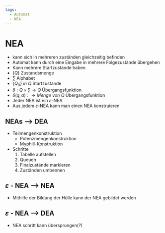 ```yaml
---
tags:
  - Automat
  - NEA
---
```


# NEA
- kann sich in mehreren zuständen gleichzeitig befinden
- Automat kann durch eine Eingabe in mehrere Folgezustände übergehen
- Kann mehrere Startzustände haben
- $\lbrace Q \rbrace$ Zustandsmenge
-  $\sum$ Alphabet 
- $\lbrace Q_0 \rbrace \ in\ Q$ Startzustände
- $\delta: Q \times \sum \rightarrow Q$ Übergangsfunktion
- $\delta(q,a): \rightarrow Menge\ von\ Q$ Übergangsfunktion
- Jeder NEA ist ein $\varepsilon$-NEA
- Aus jedem $\varepsilon$-NEA kann man einen NEA konstruieren
## NEAs --> DEA
- Teilmengenkonstruktion
	- Potenzmengenkonstruktion
	- Myphill-Konstruktion
- Schritte
	1. Tabelle aufstellen
	2. Queuen
	3. Finalzustände markieren
	4. Zuständen umbennen
## $\varepsilon$ - NEA --> NEA
- Mithilfe der Bildung der Hülle kann der NEA gebildet werden
## $\varepsilon$ - NEA --> DEA
- NEA schritt kann übersprungen(?)
